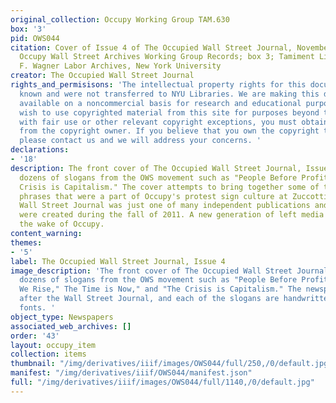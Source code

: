 ```yaml
---
original_collection: Occupy Working Group TAM.630
box: '3'
pid: OWS044
citation: Cover of Issue 4 of The Occupied Wall Street Journal, November 2011; TAM.630
  Occupy Wall Street Archives Working Group Records; box 3; Tamiment Library/Robert
  F. Wagner Labor Archives, New York University
creator: The Occupied Wall Street Journal
rights_and_permisisons: 'The intellectual property rights for this document are not
  known and were not transferred to NYU Libraries. We are making this document publicly
  available on a noncommercial basis for research and educational purposes. If you
  wish to use copyrighted material from this site for purposes beyond those in accordance
  with fair use or other relevant copyright exceptions, you must obtain permission
  from the copyright owner. If you believe that you own the copyright to this document,
  please contact us and we will address your concerns. '
declarations:
- '18'
description: The front cover of The Occupied Wall Street Journal, Issue 4, features
  dozens of slogans from the OWS movement such as "People Before Profit" and "The
  Crisis is Capitalism." The cover attempts to bring together some of the logos and
  phrases that were a part of Occupy's protest sign culture at Zuccotti. The Occupied
  Wall Street Journal was just one of many independent publications and websites that
  were created during the fall of 2011. A new generation of left media emerged in
  the wake of Occupy.
content_warning:
themes:
- '5'
label: The Occupied Wall Street Journal, Issue 4
image_description: 'The front cover of The Occupied Wall Street Journal, Issue 4 features
  dozens of slogans from the OWS movement such as "People Before Profit," "Together
  We Rise," The Time is Now," and "The Crisis is Capitalism." The newspaper is stylized
  after the Wall Street Journal, and each of the slogans are handwritten in different
  fonts. '
object_type: Newspapers
associated_web_archives: []
order: '43'
layout: occupy_item
collection: items
thumbnail: "/img/derivatives/iiif/images/OWS044/full/250,/0/default.jpg"
manifest: "/img/derivatives/iiif/OWS044/manifest.json"
full: "/img/derivatives/iiif/images/OWS044/full/1140,/0/default.jpg"
---
```

